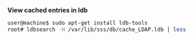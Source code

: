 
**View cached entries in ldb**

```bash
user@machine$ sudo apt-get install ldb-tools
root# ldbsearch -H /var/lib/sss/db/cache_LDAP.ldb | less
```
